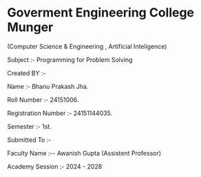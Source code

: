 # Goverment Engineering College Munger
(Computer Science & Engineering , Artificial Inteligence)

Subject :- Programming for Problem Solving

Created BY :-  

Name :- Bhanu Prakash Jha.

Roll Number :- 24151006.

Registration Number :- 24151144035.

Semester :- 1st. 



Submitted To :- 

Faculty Name :-- Awanish Gupta 
                 (Assistent Professor)

Academy Session :- 2024 - 2028

